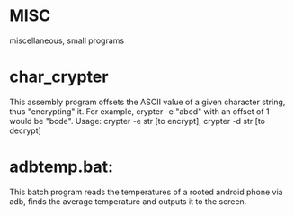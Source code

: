 # MISC
miscellaneous, small programs 

# char_crypter
This assembly program offsets the ASCII value of a given character string, thus "encrypting" it. For example, crypter -e "abcd" with an offset of 1 would be "bcde". Usage: crypter -e str [to encrypt], crypter -d str [to decrypt]

# adbtemp.bat: 
This batch program reads the temperatures of a rooted android phone via adb, finds the average temperature and outputs it to the screen.
